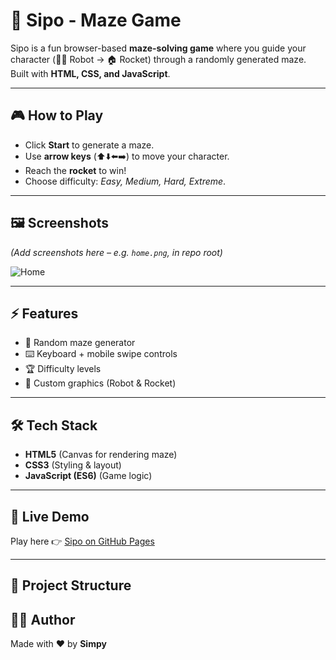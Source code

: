 # 🚀 Sipo - Maze Game

Sipo is a fun browser-based **maze-solving game** where you guide your character (🧑‍🚀 Robot → 🏠 Rocket) through a randomly generated maze.  
Built with **HTML, CSS, and JavaScript**.

---

## 🎮 How to Play
- Click **Start** to generate a maze.  
- Use **arrow keys** (⬆️⬇️⬅️➡️) to move your character.  
- Reach the **rocket** to win!  
- Choose difficulty: *Easy, Medium, Hard, Extreme*.  

---

## 🖼️ Screenshots
*(Add screenshots here – e.g. `home.png`, in repo root)*  

![Home](./home.png)

---

## ⚡ Features
- 🎲 Random maze generator  
- ⌨️ Keyboard + mobile swipe controls  
- 🏆 Difficulty levels  
- 🎨 Custom graphics (Robot & Rocket)  

---

## 🛠️ Tech Stack
- **HTML5** (Canvas for rendering maze)  
- **CSS3** (Styling & layout)  
- **JavaScript (ES6)** (Game logic)  

---

## 🚀 Live Demo
Play here 👉 [Sipo on GitHub Pages](https://N-SIMPY.github.io/sipo)

---

## 📂 Project Structure
## 👩‍💻 Author
Made with ❤️ by **Simpy**